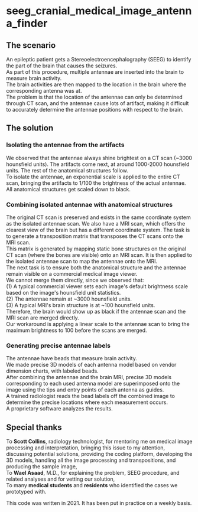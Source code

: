 # seeg_cranial_medical_image_antenna_finder

## The scenario  
An epileptic patient gets a Stereoelectroencephalography (SEEG) to identify the part of the brain that causes the seizures.  
As part of this procedure, multiple antennae are inserted into the brain to measure brain activity.  
The brain activities are then mapped to the location in the brain where the corresponding antenna was at.  
The problem is that the location of the antennae can only be determined through CT scan, and the antennae cause lots of artifact, making it difficult to accurately determine the antennae positions with respect to the brain.  

## The solution  
### Isolating the antennae from the artifacts  
We observed that the antennae always shine brightest on a CT scan (~3000 hounsfield units). The artifacts come next, at around 1000-2000 hounsfield units. The rest of the anatomical structures follow.  
To isolate the antennae, an exponential scale is applied to the entire CT scan, bringing the artifacts to 1/100 the brightness of the actual antennae. All anatomical structures get scaled down to black.  
### Combining isolated antennae with anatomical structures  
The original CT scan is preserved and exists in the same coordinate system as the isolated antennae scan. We also have a MRI scan, which offers the clearest view of the brain but has a different coordinate system. The task is to generate a transposition matrix that transposes the CT scans onto the MRI scan.  
This matrix is generated by mapping static bone structures on the original CT scan (where the bones are visible) onto an MRI scan. It is then applied to the isolated antennae scan to map the antennae onto the MRI.  
The next task is to ensure both the anatomical structure and the antennae remain visible on a commercial medical image viewer.  
We cannot merge them directly, since we observed that:  
(1) A typical commercial viewer sets each image's default brightness scale based on the image's hounsfield unit statistics.  
(2) The antennae remain at ~3000 hounsfield units.  
(3) A typical MRI's brain structure is at ~100 hounsfield units.  
Therefore, the brain would show up as black if the antennae scan and the MRI scan are merged directly.  
Our workaround is applying a linear scale to the antennae scan to bring the maximum brightness to 100 before the scans are merged.  
### Generating precise antennae labels  
The antennae have beads that measure brain activity.  
We made precise 3D models of each antenna model based on vendor dimension charts, with labeled beads.  
After combining the antennae and the brain MRI, precise 3D models corresponding to each used antenna model are superimposed onto the image using the tips and entry points of each antenna as guides.  
A trained radiologist reads the bead labels off the combined image to determine the precise locations where each measurement occurs.  
A proprietary software analyzes the results.  

## Special thanks
To **Scott Collins**, radiology technologist, for mentoring me on medical image processing and interpretation, bringing this issue to my attention, discussing potential solutions, providing the coding platform, developing the 3D models, handling all the image processing and transpositions, and producing the sample image,  
To **Wael Asaad**, M.D., for explaining the problem, SEEG procedure, and related analyses and for vetting our solution,  
To many **medical students** and **residents** who identified the cases we prototyped with.  
  
This code was written in 2021. It has been put in practice on a weekly basis.  
